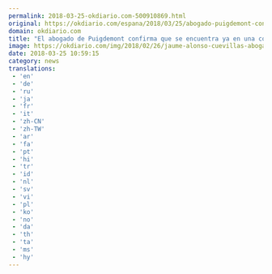 ```yaml
---
permalink: 2018-03-25-okdiario.com-500910869.html
original: https://okdiario.com/espana/2018/03/25/abogado-puigdemont-confirma-que-encuentra-ya-comisaria-alemana-2020989
domain: okdiario.com
title: "El abogado de Puigdemont confirma que se encuentra ya en una comisaría alemana"
image: https://okdiario.com/img/2018/02/26/jaume-alonso-cuevillas-abogado-puigdemont.jpg
date: 2018-03-25 10:59:15
category: news
translations: 
 - 'en'
 - 'de'
 - 'ru'
 - 'ja'
 - 'fr'
 - 'it'
 - 'zh-CN'
 - 'zh-TW'
 - 'ar'
 - 'fa'
 - 'pt'
 - 'hi'
 - 'tr'
 - 'id'
 - 'nl'
 - 'sv'
 - 'vi'
 - 'pl'
 - 'ko'
 - 'no'
 - 'da'
 - 'th'
 - 'ta'
 - 'ms'
 - 'hy'
---
```


